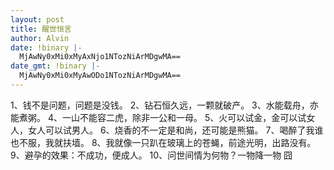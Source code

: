 ```yaml
---
layout: post
title: 醒世恒言
author: Alvin
date: !binary |-
  MjAwNy0xMi0xMyAxNjo1NTozNiArMDgwMA==
date_gmt: !binary |-
  MjAwNy0xMi0xMyAwODo1NTozNiArMDgwMA==
---
```

1、钱不是问题，问题是没钱。
2、钻石恒久远，一颗就破产。
3、水能载舟，亦能煮粥。
4、一山不能容二虎，除非一公和一母。
5、火可以试金，金可以试女人，女人可以试男人。
6、烧香的不一定是和尚，还可能是熊猫。
7、喝醉了我谁也不服，我就扶墙。
8、我就像一只趴在玻璃上的苍蝇，前途光明，出路没有。
9、避孕的效果：不成功，便成人。
10、问世间情为何物？一物降一物
囧
